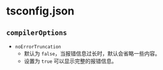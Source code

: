 # tsconfig.json

## `compilerOptions`

- `noErrorTruncation`
    - 默认为 `false`，当报错信息过长时，默认会省略一些内容。
    - 设置为 `true` 可以显示完整的报错信息。

